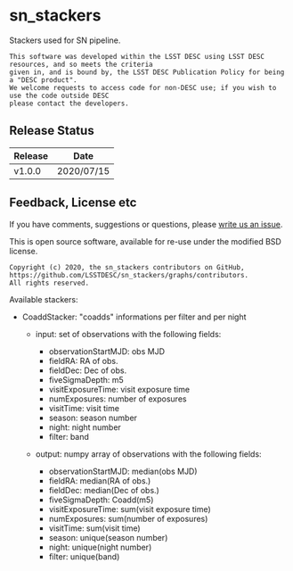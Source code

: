 # sn_stackers

Stackers used for SN pipeline.


```
This software was developed within the LSST DESC using LSST DESC resources, and so meets the criteria 
given in, and is bound by, the LSST DESC Publication Policy for being a "DESC product". 
We welcome requests to access code for non-DESC use; if you wish to use the code outside DESC 
please contact the developers.

```
## Release Status
|Release|Date|
|---|---|
|v1.0.0|2020/07/15|




## Feedback, License etc

If you have comments, suggestions or questions, please [write us an issue](https://github.com/LSSTDESC/sn_stackers/issues).

This is open source software, available for re-use under the modified BSD license.

```
Copyright (c) 2020, the sn_stackers contributors on GitHub, https://github.com/LSSTDESC/sn_stackers/graphs/contributors.
All rights reserved.
```


Available stackers:
- CoaddStacker: "coadds" informations per filter and per night
  *  input: set of observations with the following fields: 
      * observationStartMJD: obs MJD
      * fieldRA: RA of obs.
      * fieldDec: Dec of obs.
      * fiveSigmaDepth: m5
      * visitExposureTime: visit exposure time
      * numExposures: number of exposures
      * visitTime: visit time
      * season: season number
      * night: night number
      * filter: band

  *  output: numpy array of observations with the following fields: 
      * observationStartMJD: median(obs MJD)
      * fieldRA: median(RA of obs.)
      * fieldDec: median(Dec of obs.)
      * fiveSigmaDepth: Coadd(m5)
      * visitExposureTime: sum(visit exposure time)
      * numExposures: sum(number of exposures)
      * visitTime: sum(visit time)
      * season: unique(season number)
      * night: unique(night number)
      * filter: unique(band)